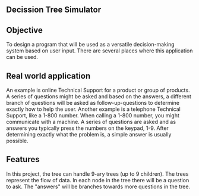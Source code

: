 ## Decission Tree Simulator

## Objective
To design a program that will be used as a versatile decision-making system based on user input. There are several places where this application can be used.

## Real world application
An example is online Technical Support for a product or group of products. A series of questions might be asked and based on the answers, a different branch of questions will be asked as follow-up-questions to determine exactly how to help the user. Another example is a telephone Technical Support, like a 1-800 number. When calling a 1-800 number, you might communicate with a machine. A series of questions are asked and as answers you typically press the numbers on the keypad, 1-9. After determining exactly what the problem is, a simple answer is usually possible. 

## Features
In this project, the tree can handle 9-ary trees (up to 9 children). The trees represent the flow of data. In each node in the tree there will be a question to ask. The "answers" will be branches towards more questions in the tree.
